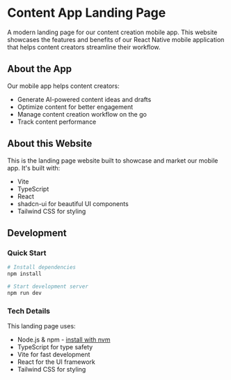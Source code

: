 # Content App Landing Page

A modern landing page for our content creation mobile app. This website showcases the features and benefits of our React Native mobile application that helps content creators streamline their workflow.

## About the App

Our mobile app helps content creators:

- Generate AI-powered content ideas and drafts
- Optimize content for better engagement
- Manage content creation workflow on the go
- Track content performance

## About this Website

This is the landing page website built to showcase and market our mobile app. It's built with:

- Vite
- TypeScript
- React
- shadcn-ui for beautiful UI components
- Tailwind CSS for styling

## Development

### Quick Start

```sh
# Install dependencies
npm install

# Start development server
npm run dev
```

### Tech Details

This landing page uses:

- Node.js & npm - [install with nvm](https://github.com/nvm-sh/nvm#installing-and-updating)
- TypeScript for type safety
- Vite for fast development
- React for the UI framework
- Tailwind CSS for styling
